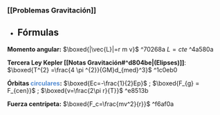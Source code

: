 ### [[Problemas Gravitación]]  

- ## Fórmulas

**Momento angular:** $\boxed{|\vec{L}|=r m v}$  ^70268a
	$L=cte$ ^4a580a

**Tercera Ley Kepler [[Notas Gravitación#^d804be|(Elipses)]]**: $\boxed{T^{2} =\frac{4 \pi ^{2}}{GM}d_{med}^3}$ ^1c0eb0

**Órbitas <font color="#548dd4">circulares</font>:** $\boxed{Ec=-\frac{1}{2}Ep}$ ; $\boxed{F_{g} = F_{cen}}$ ; $\boxed{v=\frac{2\pi r}{T}}$ ^e8513b

**Fuerza centrípeta:** $\boxed{F_c=\frac{mv^2}{r}}$ ^f6af0a
